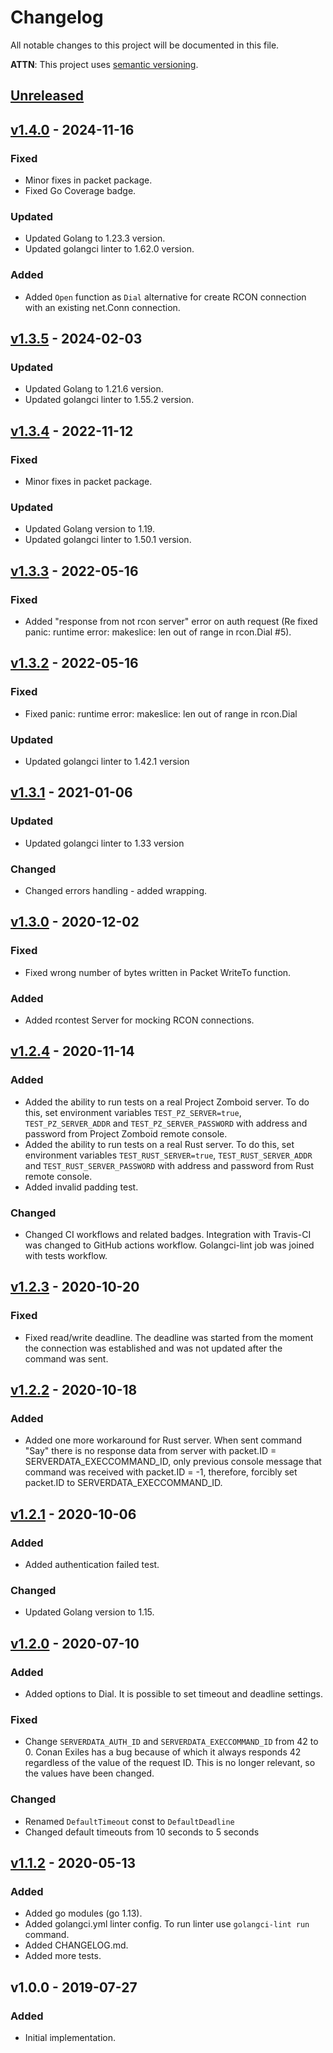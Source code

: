 # Changelog
All notable changes to this project will be documented in this file.

**ATTN**: This project uses [semantic versioning](http://semver.org/).

## [Unreleased]

## [v1.4.0] - 2024-11-16
### Fixed
- Minor fixes in packet package.
- Fixed Go Coverage badge.

### Updated
- Updated Golang to 1.23.3 version.
- Updated golangci linter to 1.62.0 version.

### Added
- Added `Open` function as `Dial` alternative for create RCON connection with an existing net.Conn connection.

## [v1.3.5] - 2024-02-03
### Updated
- Updated Golang to 1.21.6 version.
- Updated golangci linter to 1.55.2 version.

## [v1.3.4] - 2022-11-12
### Fixed
- Minor fixes in packet package.

### Updated
- Updated Golang version to 1.19.
- Updated golangci linter to 1.50.1 version.

## [v1.3.3] - 2022-05-16
### Fixed
- Added "response from not rcon server" error on auth request (Re fixed panic: runtime error: makeslice: len out of range in rcon.Dial #5).

## [v1.3.2] - 2022-05-16
### Fixed
- Fixed panic: runtime error: makeslice: len out of range in rcon.Dial

### Updated
- Updated golangci linter to 1.42.1 version

## [v1.3.1] - 2021-01-06
### Updated
- Updated golangci linter to 1.33 version

### Changed
- Changed errors handling - added wrapping.

## [v1.3.0] - 2020-12-02
### Fixed
- Fixed wrong number of bytes written in Packet WriteTo function.

### Added
- Added rcontest Server for mocking RCON connections.

## [v1.2.4] - 2020-11-14
### Added
- Added the ability to run tests on a real Project Zomboid server. To do this, set environment variables 
`TEST_PZ_SERVER=true`, `TEST_PZ_SERVER_ADDR` and `TEST_PZ_SERVER_PASSWORD` with address and password from Project Zomboid
remote console.  
- Added the ability to run tests on a real Rust server. To do this, set environment variables `TEST_RUST_SERVER=true`, 
`TEST_RUST_SERVER_ADDR` and `TEST_RUST_SERVER_PASSWORD` with address and password from Rust remote console.  
- Added invalid padding test.

### Changed
- Changed CI workflows and related badges. Integration with Travis-CI was changed to GitHub actions workflow. Golangci-lint 
job was joined with tests workflow.  

## [v1.2.3] - 2020-10-20
### Fixed
- Fixed read/write deadline. The deadline was started from the moment the connection was established and was not updated 
after the command was sent.

## [v1.2.2] - 2020-10-18
### Added
- Added one more workaround for Rust server. When sent command "Say" there is no response data from server 
with packet.ID = SERVERDATA_EXECCOMMAND_ID, only previous console message that command was received with 
packet.ID = -1, therefore, forcibly set packet.ID to SERVERDATA_EXECCOMMAND_ID.

## [v1.2.1] - 2020-10-06
### Added
- Added authentication failed test.

### Changed
- Updated Golang version to 1.15.

## [v1.2.0] - 2020-07-10
### Added
- Added options to Dial. It is possible to set timeout and deadline settings.

### Fixed
- Change `SERVERDATA_AUTH_ID` and `SERVERDATA_EXECCOMMAND_ID` from 42 to 0. Conan Exiles has a bug because of which it 
always responds 42 regardless of the value of the request ID. This is no longer relevant, so the values have been 
changed.

### Changed
- Renamed `DefaultTimeout` const to `DefaultDeadline`
- Changed default timeouts from 10 seconds to 5 seconds

## [v1.1.2] - 2020-05-13
### Added
- Added go modules (go 1.13).
- Added golangci.yml linter config. To run linter use `golangci-lint run` command.
- Added CHANGELOG.md.
- Added more tests.

## v1.0.0 - 2019-07-27
### Added
- Initial implementation.

[Unreleased]: https://github.com/gorcon/rcon/compare/v1.4.0...HEAD
[v1.4.0]: https://github.com/gorcon/rcon/compare/v1.3.5...v1.4.0
[v1.3.5]: https://github.com/gorcon/rcon/compare/v1.3.4...v1.3.5
[v1.3.4]: https://github.com/gorcon/rcon/compare/v1.3.3...v1.3.4
[v1.3.3]: https://github.com/gorcon/rcon/compare/v1.3.2...v1.3.3
[v1.3.2]: https://github.com/gorcon/rcon/compare/v1.3.1...v1.3.2
[v1.3.1]: https://github.com/gorcon/rcon/compare/v1.3.0...v1.3.1
[v1.3.0]: https://github.com/gorcon/rcon/compare/v1.2.4...v1.3.0
[v1.2.4]: https://github.com/gorcon/rcon/compare/v1.2.3...v1.2.4
[v1.2.3]: https://github.com/gorcon/rcon/compare/v1.2.2...v1.2.3
[v1.2.2]: https://github.com/gorcon/rcon/compare/v1.2.1...v1.2.2
[v1.2.1]: https://github.com/gorcon/rcon/compare/v1.2.0...v1.2.1
[v1.2.0]: https://github.com/gorcon/rcon/compare/v1.1.2...v1.2.0
[v1.1.2]: https://github.com/gorcon/rcon/compare/v1.0.0...v1.1.2
